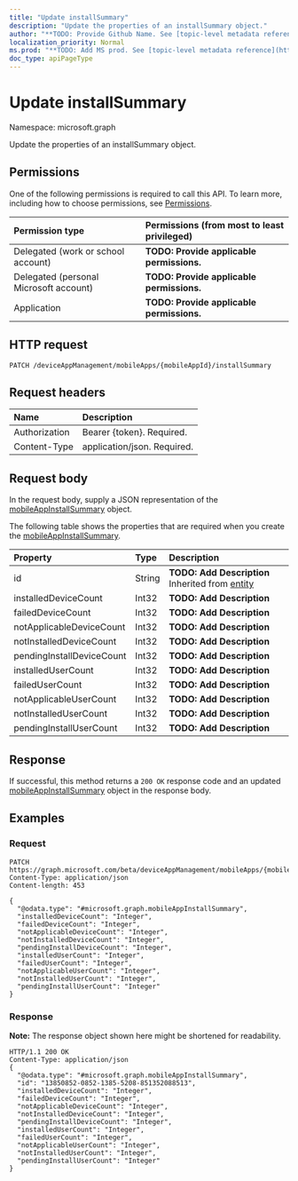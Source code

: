 ```yaml
---
title: "Update installSummary"
description: "Update the properties of an installSummary object."
author: "**TODO: Provide Github Name. See [topic-level metadata reference](https://msgo.azurewebsites.net/add/document/guidelines/metadata.html#topic-level-metadata)**"
localization_priority: Normal
ms.prod: "**TODO: Add MS prod. See [topic-level metadata reference](https://msgo.azurewebsites.net/add/document/guidelines/metadata.html#topic-level-metadata)**"
doc_type: apiPageType
---
```


# Update installSummary

Namespace: microsoft.graph

Update the properties of an installSummary object.

## Permissions
One of the following permissions is required to call this API. To learn more, including how to choose permissions, see [Permissions](/concepts/permissions-reference.md).

|Permission type|Permissions (from most to least privileged)|
|:---|:---|
|Delegated (work or school account)|**TODO: Provide applicable permissions.**|
|Delegated (personal Microsoft account)|**TODO: Provide applicable permissions.**|
|Application|**TODO: Provide applicable permissions.**|

## HTTP request

<!-- {
  "blockType": "ignored"
}
-->
``` http
PATCH /deviceAppManagement/mobileApps/{mobileAppId}/installSummary
```

## Request headers
|Name|Description|
|:---|:---|
|Authorization|Bearer {token}. Required.|
|Content-Type|application/json. Required.|

## Request body
In the request body, supply a JSON representation of the [mobileAppInstallSummary](../resources/mobileappinstallsummary.md) object.

The following table shows the properties that are required when you create the [mobileAppInstallSummary](../resources/mobileappinstallsummary.md).

|Property|Type|Description|
|:---|:---|:---|
|id|String|**TODO: Add Description** Inherited from [entity](../resources/entity.md)|
|installedDeviceCount|Int32|**TODO: Add Description**|
|failedDeviceCount|Int32|**TODO: Add Description**|
|notApplicableDeviceCount|Int32|**TODO: Add Description**|
|notInstalledDeviceCount|Int32|**TODO: Add Description**|
|pendingInstallDeviceCount|Int32|**TODO: Add Description**|
|installedUserCount|Int32|**TODO: Add Description**|
|failedUserCount|Int32|**TODO: Add Description**|
|notApplicableUserCount|Int32|**TODO: Add Description**|
|notInstalledUserCount|Int32|**TODO: Add Description**|
|pendingInstallUserCount|Int32|**TODO: Add Description**|



## Response

If successful, this method returns a `200 OK` response code and an updated [mobileAppInstallSummary](../resources/mobileappinstallsummary.md) object in the response body.

## Examples

### Request
<!-- {
  "blockType": "request",
  "name": "update_installsummary"
}
-->
``` http
PATCH https://graph.microsoft.com/beta/deviceAppManagement/mobileApps/{mobileAppId}/installSummary
Content-Type: application/json
Content-length: 453

{
  "@odata.type": "#microsoft.graph.mobileAppInstallSummary",
  "installedDeviceCount": "Integer",
  "failedDeviceCount": "Integer",
  "notApplicableDeviceCount": "Integer",
  "notInstalledDeviceCount": "Integer",
  "pendingInstallDeviceCount": "Integer",
  "installedUserCount": "Integer",
  "failedUserCount": "Integer",
  "notApplicableUserCount": "Integer",
  "notInstalledUserCount": "Integer",
  "pendingInstallUserCount": "Integer"
}
```

### Response
**Note:** The response object shown here might be shortened for readability.
<!-- {
  "blockType": "response",
  "truncated": true
}
-->
``` http
HTTP/1.1 200 OK
Content-Type: application/json
{
  "@odata.type": "#microsoft.graph.mobileAppInstallSummary",
  "id": "13850852-0852-1385-5208-851352088513",
  "installedDeviceCount": "Integer",
  "failedDeviceCount": "Integer",
  "notApplicableDeviceCount": "Integer",
  "notInstalledDeviceCount": "Integer",
  "pendingInstallDeviceCount": "Integer",
  "installedUserCount": "Integer",
  "failedUserCount": "Integer",
  "notApplicableUserCount": "Integer",
  "notInstalledUserCount": "Integer",
  "pendingInstallUserCount": "Integer"
}
```

